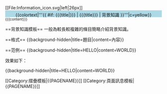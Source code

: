 <div class="toccolours mw-collapsible mw-collapsed messagebox" style="margin: 0 auto;">[[File:Information_icon.svg|left|26px]]<div style="font-weight: normal; background:lightblue; height:1em; padding: 4px;">
<div style="text-align: center;">{{colortext|'''{{ #if: {{{title|}}} | {{{title}}} | 背景知識 }}'''|c=yellow}}</div></div>
<div class="mw-collapsible-content" style="font-size:smaller; clear: both;">{{{content}}}</div></div><noinclude>

==背景知識模板==
一般為較長較複雜的條目簡略介紹背景知識。

==格式==
<nowiki>{{background-hidden|title=題目|content=內容}}</nowiki>

==范例==
 <nowiki>{{background-hidden|title=HELLO|content=WORLD}}</nowiki>

效果如下：

{{background-hidden|title=HELLO|content=WORLD}}

[[Category:摺疊模板|{{PAGENAME}}]]
[[Category:頁面訊息模板|{{PAGENAME}}]]
</noinclude>